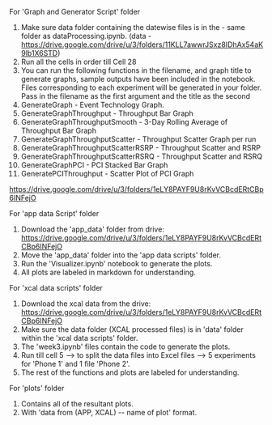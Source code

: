 For 'Graph and Generator Script' folder

1. Make sure data folder containing the datewise files is in the  - same folder as dataProcessing.ipynb. (data - https://drive.google.com/drive/u/3/folders/11KLL7awwrJSxz8IDhAx54aK9lb1X6STD)
2. Run all the cells in order till Cell 28
3. You can run the following functions in the filename, and graph title to generate graphs, sample outputs have been included in the notebook. Files corresponding to each experiment will be generated in your folder. Pass in the filename as the first argument and the title as the second
  1. GenerateGraph - Event Technology Graph.
  2. GenerateGraphThroughput - Throughput Bar Graph
  3. GenerateGraphThroughputSmooth - 3-Day Rolling Average of Throughput Bar Graph
  4. GenerateGraphThroughputScatter - Throughput Scatter Graph per run
  5. GenerateGraphThroughputScatterRSRP - Throughput Scatter and RSRP
  6. GenerateGraphThroughputScatterRSRQ - Throughput Scatter and RSRQ
  7. GenerateGraphPCI - PCI Stacked Bar Graph
  8. GeneratePCIThroughput - Scatter Plot of PCI Graph


https://drive.google.com/drive/u/3/folders/1eLY8PAYF9U8rKvVCBcdERtCBp6INFejO

For 'app data Script' folder
  1. Download the 'app_data' folder from  drive: https://drive.google.com/drive/u/3/folders/1eLY8PAYF9U8rKvVCBcdERtCBp6INFejO
  2. Move the 'app_data' folder into the 'app data scripts' folder.
  3. Run the 'Visualizer.ipynb' notebook to generate the plots.
  4. All plots are labeled in markdown for understanding.


For 'xcal data scripts' folder

 1. Download the xcal data from the drive: https://drive.google.com/drive/u/3/folders/1eLY8PAYF9U8rKvVCBcdERtCBp6INFejO
 2.  Make sure the data folder (XCAL processed files) is in 'data' folder within the 'xcal data scripts' folder.
 3.  The 'week3.ipynb' files contain the code to generate the plots.
 4. Run till cell 5 --> to split the data files into Excel files --> 5 experiments for 'Phone 1' and 1 file 'Phone 2'.
 5. The rest of the functions and plots are labeled for understanding.


For 'plots' folder

1. Contains all of the resultant plots.
2. With 'data from (APP, XCAL) --  name of plot'  format.
   
